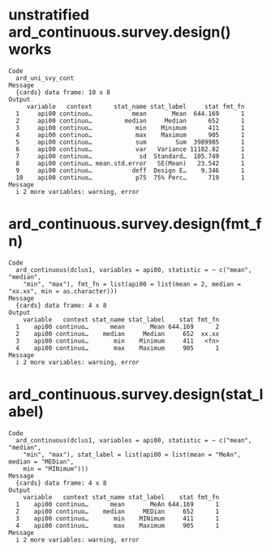 # unstratified ard_continuous.survey.design() works

    Code
      ard_uni_svy_cont
    Message
      {cards} data frame: 10 x 8
    Output
         variable   context      stat_name stat_label     stat fmt_fn
      1     api00 continuo…           mean       Mean  644.169      1
      2     api00 continuo…         median     Median      652      1
      3     api00 continuo…            min    Minimum      411      1
      4     api00 continuo…            max    Maximum      905      1
      5     api00 continuo…            sum        Sum  3989985      1
      6     api00 continuo…            var   Variance 11182.82      1
      7     api00 continuo…             sd  Standard…  105.749      1
      8     api00 continuo… mean.std.error   SE(Mean)   23.542      1
      9     api00 continuo…           deff  Design E…    9.346      1
      10    api00 continuo…            p75  75% Perc…      719      1
    Message
      i 2 more variables: warning, error

# ard_continuous.survey.design(fmt_fn)

    Code
      ard_continuous(dclus1, variables = api00, statistic = ~ c("mean", "median",
        "min", "max"), fmt_fn = list(api00 = list(mean = 2, median = "xx.xx", min = as.character)))
    Message
      {cards} data frame: 4 x 8
    Output
        variable   context stat_name stat_label    stat fmt_fn
      1    api00 continuo…      mean       Mean 644.169      2
      2    api00 continuo…    median     Median     652  xx.xx
      3    api00 continuo…       min    Minimum     411   <fn>
      4    api00 continuo…       max    Maximum     905      1
    Message
      i 2 more variables: warning, error

# ard_continuous.survey.design(stat_label)

    Code
      ard_continuous(dclus1, variables = api00, statistic = ~ c("mean", "median",
        "min", "max"), stat_label = list(api00 = list(mean = "MeAn", median = "MEDian",
        min = "MINimum")))
    Message
      {cards} data frame: 4 x 8
    Output
        variable   context stat_name stat_label    stat fmt_fn
      1    api00 continuo…      mean       MeAn 644.169      1
      2    api00 continuo…    median     MEDian     652      1
      3    api00 continuo…       min    MINimum     411      1
      4    api00 continuo…       max    Maximum     905      1
    Message
      i 2 more variables: warning, error

